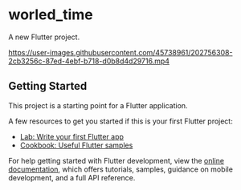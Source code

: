 # worled_time

A new Flutter project.



https://user-images.githubusercontent.com/45738961/202756308-2cb3256c-87ed-4ebf-b718-d0b8d4d29716.mp4



## Getting Started

This project is a starting point for a Flutter application.

A few resources to get you started if this is your first Flutter project:

- [Lab: Write your first Flutter app](https://docs.flutter.dev/get-started/codelab)
- [Cookbook: Useful Flutter samples](https://docs.flutter.dev/cookbook)

For help getting started with Flutter development, view the
[online documentation](https://docs.flutter.dev/), which offers tutorials,
samples, guidance on mobile development, and a full API reference.
